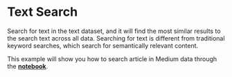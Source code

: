 # Text Search

Search for text in the text dataset, and it will find the most similar results to the search text across all data. Searching for text is different from traditional keyword searches, which search for semantically relevant content. 



This example will show you how to search article in Medium data  through the [**notebook**](.search_article_in_medium.ipynb). 
